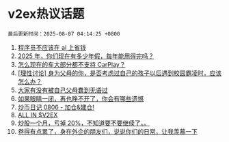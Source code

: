 # v2ex热议话题

`最后更新时间：2025-08-07 04:14:25 +0800`

1. [程序员不应该在 ai 上省钱](https://www.v2ex.com/t/1150361)
1. [2025 年，你们现在有多少年假，每年能用得完吗？](https://www.v2ex.com/t/1150241)
1. [怎么现在的车大部分都不支持 CarPlay？](https://www.v2ex.com/t/1150268)
1. [[理性讨论] 身为父母的你，是否考虑过自己的孩子以后遇到校园霸凌时，应该怎么办？](https://www.v2ex.com/t/1150260)
1. [大家有没有被自己父母蠢到无语过](https://www.v2ex.com/t/1150308)
1. [如果眼睛一闭，再也睁不开了，你会有哪些遗憾](https://www.v2ex.com/t/1150301)
1. [炒币日记 0806 - 加仓&建仓!](https://www.v2ex.com/t/1150258)
1. [ALL IN $V2EX](https://www.v2ex.com/t/1150240)
1. [炒股一个月，亏掉 20%，不知道要不要继续了。。](https://www.v2ex.com/t/1150436)
1. [卷得有点累了，身在外企的朋友们，说说你们的日常，让我羡慕一下](https://www.v2ex.com/t/1150275)

